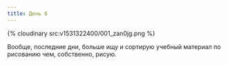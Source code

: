 ```yaml
---
title: День 6
---
```


{% cloudinary src:v1531322400/001_zan0jg.png %}

Вообще, последние дни, больше ищу и сортирую учебный материал по рисованию чем, собственно, рисую.